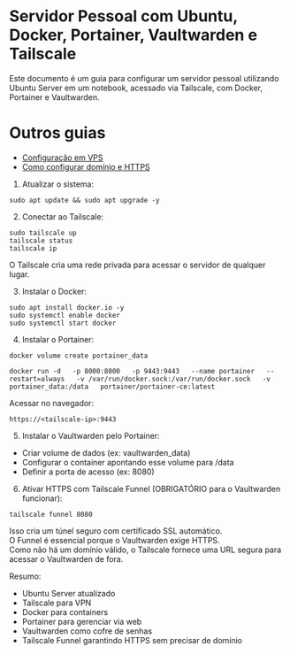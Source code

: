 # Servidor Pessoal com Ubuntu, Docker, Portainer, Vaultwarden e Tailscale

Este documento é um guia para configurar um servidor pessoal utilizando Ubuntu Server em um notebook, acessado via Tailscale, com Docker, Portainer e Vaultwarden.

# Outros guias

- [Configuração em VPS](README_VPS.md)  
- [Como configurar domínio e HTTPS](DOMINIO.md)  


1. Atualizar o sistema:
```
sudo apt update && sudo apt upgrade -y
```

2. Conectar ao Tailscale:
```
sudo tailscale up
tailscale status
tailscale ip
```
O Tailscale cria uma rede privada para acessar o servidor de qualquer lugar.

3. Instalar o Docker:
```
sudo apt install docker.io -y
sudo systemctl enable docker
sudo systemctl start docker
```

4. Instalar o Portainer:
```
docker volume create portainer_data

docker run -d   -p 8000:8000   -p 9443:9443   --name portainer   --restart=always   -v /var/run/docker.sock:/var/run/docker.sock   -v portainer_data:/data   portainer/portainer-ce:latest
```
Acessar no navegador:
```
https://<tailscale-ip>:9443
```

5. Instalar o Vaultwarden pelo Portainer:
- Criar volume de dados (ex: vaultwarden_data)
- Configurar o container apontando esse volume para /data
- Definir a porta de acesso (ex: 8080)

6. Ativar HTTPS com Tailscale Funnel (OBRIGATÓRIO para o Vaultwarden funcionar):
```
tailscale funnel 8080
```
Isso cria um túnel seguro com certificado SSL automático.  
O Funnel é essencial porque o Vaultwarden exige HTTPS.  
Como não há um domínio válido, o Tailscale fornece uma URL segura para acessar o Vaultwarden de fora.

Resumo:
- Ubuntu Server atualizado
- Tailscale para VPN
- Docker para containers
- Portainer para gerenciar via web
- Vaultwarden como cofre de senhas
- Tailscale Funnel garantindo HTTPS sem precisar de domínio
